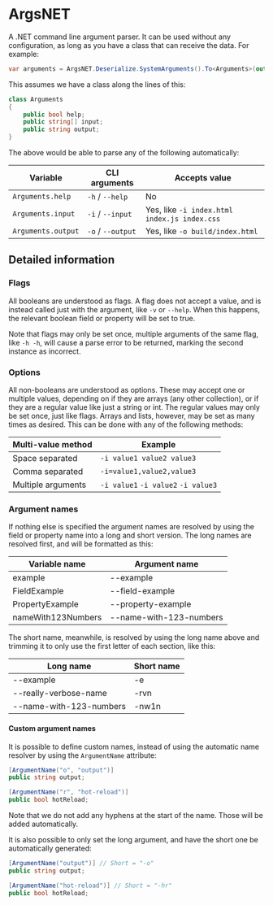 # ArgsNET

 A .NET command line argument parser. It can be used without any configuration, as long as you have a class that can receive the data. For example:

```csharp
var arguments = ArgsNET.Deserialize.SystemArguments().To<Arguments>(out var errors);
```

This assumes we have a class along the lines of this:

```csharp
class Arguments
{
    public bool help;
    public string[] input;
    public string output;
}
```

The above would be able to parse any of the following automatically:

| Variable           | CLI arguments     | Accepts value                                |
| ------------------ | ----------------- | -------------------------------------------- |
| `Arguments.help`   | `-h` / `--help`   | No                                           |
| `Arguments.input`  | `-i` / `--input`  | Yes, like `-i index.html index.js index.css` |
| `Arguments.output` | `-o` / `--output` | Yes, like `-o build/index.html`              |

## Detailed information

### Flags

All booleans are understood as flags. A flag does not accept a value, and is instead called just with the argument, like `-v` or `--help`. When this happens, the relevant boolean field or property will be set to true.

Note that flags may only be set once, multiple arguments of the same flag, like `-h -h`, will cause a parse error to be returned, marking the second instance as incorrect.

### Options

All non-booleans are understood as options. These may accept one or multiple values, depending on if they are arrays (any other collection), or if they are a regular value like just a string or int. The regular values may only be set once, just like flags. Arrays and lists, however, may be set as many times as desired. This can be done with any of the following methods:

| Multi-value method | Example                             |
| ------------------ | ----------------------------------- |
| Space separated    | `-i value1 value2 value3`           |
| Comma separated    | `-i=value1,value2,value3`           |
| Multiple arguments | `-i value1` `-i value2` `-i value3` |

### Argument names

If nothing else is specified the argument names are resolved by using the field or property name into a long and short version. The long names are resolved first, and will be formatted as this:

| Variable name      | Argument name           |
| ------------------ | ----------------------- |
| example            | --example               |
| FieldExample       | --field-example         |
| PropertyExample    | --property-example      |
| nameWith123Numbers | --name-with-123-numbers |

The short name, meanwhile, is resolved by using the long name above and trimming it to only use the first letter of each section, like this:

| Long name               | Short name |
| ----------------------- | ---------- |
| --example               | -e         |
| --really-verbose-name   | -rvn       |
| --name-with-123-numbers | -nw1n      |

#### Custom argument names

It is possible to define custom names, instead of using the automatic name resolver by using the `ArgumentName` attribute:

```csharp
[ArgumentName("o", "output")]
public string output;

[ArgumentName("r", "hot-reload")]
public bool hotReload;
```

Note that we do not add any hyphens at the start of the name. Those will be added automatically.

It is also possible to only set the long argument, and have the short one be automatically generated:

```csharp
[ArgumentName("output")] // Short = "-o"
public string output;

[ArgumentName("hot-reload")] // Short = "-hr"
public bool hotReload;
```